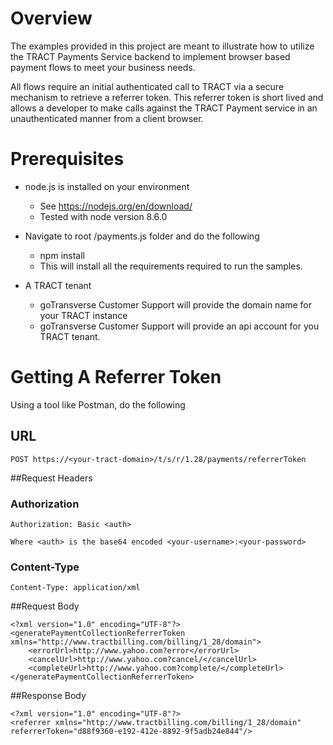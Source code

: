 # Overview
The examples provided in this project are meant to illustrate how to utilize the TRACT 
Payments Service backend to implement browser based payment flows to meet your business needs.

All flows require an initial authenticated call to TRACT via a secure mechanism to retrieve a 
referrer token.  This referrer token is short lived and allows a developer to make calls against the TRACT Payment
service in an unauthenticated manner from a client browser.

# Prerequisites 
* node.js is installed on your environment

    * See https://nodejs.org/en/download/
    * Tested with node version 8.6.0 

* Navigate to root /payments.js folder and do the following

    * npm install
    * This will install all the requirements required to run the samples.

* A TRACT tenant

    * goTransverse Customer Support will provide the domain name for your TRACT instance
    * goTransverse Customer Support will provide an api account for you TRACT tenant.
    
    
# Getting A Referrer Token

Using a tool like Postman, do the following

## URL

    POST https://<your-tract-domain>/t/s/r/1.28/payments/referrerToken

##Request Headers
    
### Authorization    
    Authorization: Basic <auth> 
    
    Where <auth> is the base64 encoded <your-username>:<your-password>

### Content-Type
    
    Content-Type: application/xml
    
##Request Body

    <?xml version="1.0" encoding="UTF-8"?>
    <generatePaymentCollectionReferrerToken xmlns="http://www.tractbilling.com/billing/1_28/domain">
        <errorUrl>http://www.yahoo.com?error</errorUrl>
        <cancelUrl>http://www.yahoo.com?cancel/</cancelUrl>
        <completeUrl>http://www.yahoo.com?complete/</completeUrl>
    </generatePaymentCollectionReferrerToken>        

##Response Body
        
    <?xml version="1.0" encoding="UTF-8"?>
    <referrer xmlns="http://www.tractbilling.com/billing/1_28/domain" referrerToken="d88f9360-e192-412e-8892-9f5adb24e844"/> 

